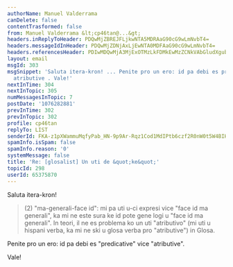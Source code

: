 ```yaml
---
authorName: Manuel Valderrama
canDelete: false
contentTrasformed: false
from: Manuel Valderrama &lt;cp46tan@...&gt;
headers.inReplyToHeader: PDQwMjZBREJFLjkwNTA5MDRAaG90cG9wLmNvbT4=
headers.messageIdInHeader: PDQwMjZDNjAxLjEwNTA0MDFAaG90cG9wLmNvbT4=
headers.referencesHeader: PDIwMDQwMjA3MjExOTMzLkFDMkEwMzZCNkVAbGludXgubG9jYWw+IDw0MDI2QURCRS45MDUwOTA0QGhvdHBvcC5jb20+
layout: email
msgId: 303
msgSnippet: 'Saluta itera-kron! ... Penite pro un ero: id pa debi es predicative vice
  atributive . Vale!'
nextInTime: 304
nextInTopic: 305
numMessagesInTopic: 7
postDate: '1076282881'
prevInTime: 302
prevInTopic: 302
profile: cp46tan
replyTo: LIST
senderId: FKA-z1pXWammuMqfyPab_HN-9p9Ar-Rqz1Cod1MdIPtb6czf2R0nW0t5W4BIHaJElMP4kEg7DMqWry_TU5NXckq9dBJeYU0CaQndoko
spamInfo.isSpam: false
spamInfo.reason: '0'
systemMessage: false
title: 'Re: [glosalist] Un uti de &quot;ke&quot;'
topicId: 298
userId: 65375870
---
```


Saluta itera-kron!

>(2) "ma-generali-face id": mi pa uti u-ci expresi vice "face id ma 
>generali", ka mi ne este sura ke id pote gene logi u "face id ma 
>generali". In teori, il ne es problema ko un uti "atributivo" (mi uti u 
>hispani verba, ka mi ne ski u glosa verba pro "atributive") in Glosa. 
>

Penite pro un ero: id pa debi es "predicative" vice "atributive".

Vale!




